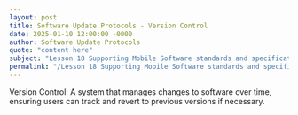 ```yaml
---
layout: post
title: Software Update Protocols - Version Control
date: 2025-01-10 12:00:00 -0000
author: Software Update Protocols
quote: "content here"
subject: "Lesson 18 Supporting Mobile Software standards and specifications"
permalink: "/Lesson 18 Supporting Mobile Software standards and specifications/Software Update Protocols/Software Update Protocols - Version Control"
---
```


Version Control: A system that manages changes to software over time, ensuring users can track and revert to previous versions if necessary.
